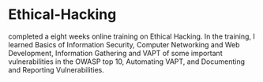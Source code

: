 # Ethical-Hacking
completed a eight weeks online training on Ethical Hacking. In the training, I learned Basics of Information Security, Computer 
Networking and Web
Development, Information Gathering and VAPT of some important vulnerabilities in the OWASP top 10, Automating VAPT, and 
Documenting and Reporting
Vulnerabilities.
